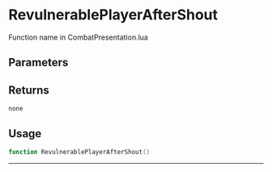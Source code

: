 # RevulnerablePlayerAfterShout
Function name in CombatPresentation.lua
## Parameters

## Returns
`none`
## Usage
```lua
function RevulnerablePlayerAfterShout()
```
---
